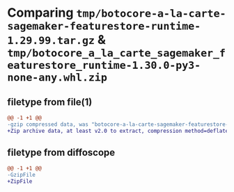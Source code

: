 # Comparing `tmp/botocore-a-la-carte-sagemaker-featurestore-runtime-1.29.99.tar.gz` & `tmp/botocore_a_la_carte_sagemaker_featurestore_runtime-1.30.0-py3-none-any.whl.zip`

## filetype from file(1)

```diff
@@ -1 +1 @@
-gzip compressed data, was "botocore-a-la-carte-sagemaker-featurestore-runtime-1.29.99.tar", last modified: Sat Mar 25 01:23:11 2023, max compression
+Zip archive data, at least v2.0 to extract, compression method=deflate
```

## filetype from diffoscope

```diff
@@ -1 +1 @@
-GzipFile
+ZipFile
```

